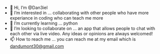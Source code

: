- 👋 Hi, I’m @Dan3iel
- 👀 I’m interested in ... collaborating with other people who have more experiance in coding who can teach me more
- 🌱 I’m currently learning ... python
- 💞️ I’m looking to collaborate on ... an app that allows people to chat with each other via live video. Any ideas or opinions are always welcomed!
- 📫 How to reach me ... you can reach me at my email which is dandumont30@gmail.com

<!---
Dan3iel/Dan3iel is a ✨ special ✨ repository because its `README.md` (this file) appears on your GitHub profile.
You can click the Preview link to take a look at your changes.
--->
